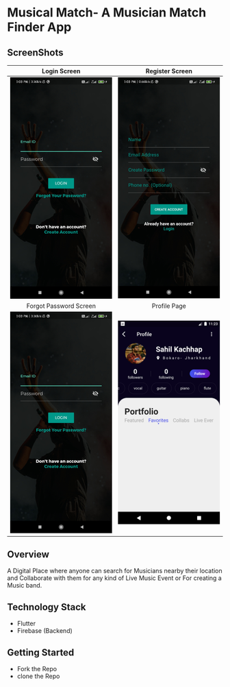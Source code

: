 # Musical Match- A Musician Match Finder App

## ScreenShots

|            Login Screen              |              Register Screen              |
| :----------------------------------: | :----------------------------------: |
| <img src="Assets/Images/Screenshot3.jpg" width="250">   | <img src="Assets/Images/ScreenShot1.jpg" width="250">|
|           Forgot Password Screen            |              Profile Page             |
| <img src="Assets/Images/Screenshot3.jpg" width="250">   | <img src="Assets/Images/Screenshot4.png" width="250">|

## Overview
A Digital Place where anyone can search for Musicians nearby their location and Collaborate with them for any kind of Live Music Event or For creating a Music band.

## Technology Stack
- Flutter
- Firebase (Backend)

## Getting Started
- Fork the Repo
- clone the Repo
